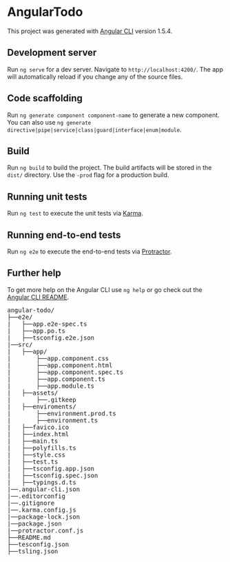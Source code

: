 # AngularTodo

This project was generated with [Angular CLI](https://github.com/angular/angular-cli) version 1.5.4.

## Development server

Run `ng serve` for a dev server. Navigate to `http://localhost:4200/`. The app will automatically reload if you change any of the source files.

## Code scaffolding

Run `ng generate component component-name` to generate a new component. You can also use `ng generate directive|pipe|service|class|guard|interface|enum|module`.

## Build

Run `ng build` to build the project. The build artifacts will be stored in the `dist/` directory. Use the `-prod` flag for a production build.

## Running unit tests

Run `ng test` to execute the unit tests via [Karma](https://karma-runner.github.io).

## Running end-to-end tests

Run `ng e2e` to execute the end-to-end tests via [Protractor](http://www.protractortest.org/).

## Further help

To get more help on the Angular CLI use `ng help` or go check out the [Angular CLI README](https://github.com/angular/angular-cli/blob/master/README.md).

<pre>
angular-todo/
├──e2e/                                
|   ├──app.e2e-spec.ts
|   ├──app.po.ts                     
|   ├──tsconfig.e2e.json	
|──src/
|   ├──app/
|       ├──app.component.css
|       ├──app.component.html
|       ├──app.component.spec.ts
|       ├──app.component.ts
|       ├──app.module.ts
|   ├──assets/
|       ├──.gitkeep
|   ├──enviroments/
|       ├──environment.prod.ts
|       ├──environment.ts
|   ├──favico.ico
|   ├──index.html
|   ├──main.ts
|   ├──polyfills.ts
|   ├──style.css
|   ├──test.ts
|   ├──tsconfig.app.json
|   ├──tsconfig.spec.json
|   ├──typings.d.ts
|──.angular-cli.json
|──.editorconfig
|──.gitignore
|──.karma.config.js
|──package-lock.json
|──package.json
|──protractor.conf.js
├──README.md
├──tesconfig.json
├──tsling.json
</pre>
